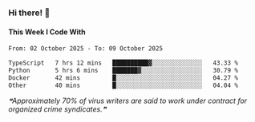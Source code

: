 ### Hi there! 👋

#### This Week I Code With
<!--START_SECTION:waka-->

```txt
From: 02 October 2025 - To: 09 October 2025

TypeScript   7 hrs 12 mins   ██████████▓░░░░░░░░░░░░░░   43.33 %
Python       5 hrs 6 mins    ███████▓░░░░░░░░░░░░░░░░░   30.79 %
Docker       42 mins         █░░░░░░░░░░░░░░░░░░░░░░░░   04.27 %
Other        40 mins         █░░░░░░░░░░░░░░░░░░░░░░░░   04.04 %
```

<!--END_SECTION:waka-->

<!--STARTS_HERE_QUOTE_README-->
<i>❝Approximately 70% of virus writers are said to work under contract for organized crime syndicates.❞</i>
<!--ENDS_HERE_QUOTE_README-->
